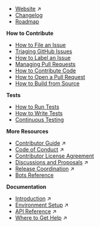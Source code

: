 - [Website](https://reactnative.dev) ↗
- [Changelog](https://github.com/facebook/react-native/wiki/Changelog)
- [Roadmap](https://github.com/facebook/react-native/wiki/Roadmap)

**How to Contribute**
- [How to File an Issue](https://github.com/facebook/react-native/wiki/How-to-File-an-Issue)
- [Triaging GitHub Issues](https://github.com/facebook/react-native/wiki/Triaging-GitHub-Issues)
- [How to Label an Issue](https://github.com/facebook/react-native/wiki/How-to-Label-an-Issue)
- [Managing Pull Requests](https://github.com/facebook/react-native/wiki/Managing-Pull-Requests)
- [How to Contribute Code](https://github.com/facebook/react-native/wiki/How-to-Contribute-Code)
- [How to Open a Pull Request](https://github.com/facebook/react-native/wiki/How-to-Open-a-Pull-Request)
- [How to Build from Source](https://github.com/facebook/react-native/wiki/Building-from-source)

**Tests**
- [How to Run Tests](https://github.com/facebook/react-native/wiki/Tests#running-tests)
- [How to Write Tests](https://github.com/facebook/react-native/wiki/Tests#writing-tests)
- [Continuous Testing](https://github.com/facebook/react-native/wiki/Tests#continuous-testing)

**More Resources**
- [Contributor Guide](https://github.com/facebook/react-native/blob/master/CONTRIBUTING.md) ↗
- [Code of Conduct](https://code.fb.com/codeofconduct/) ↗
- [Contributor License Agreement](https://github.com/facebook/react-native/wiki/Contributor-License-Agreement)
- [Discussions and Proposals](https://github.com/react-native-community/discussions-and-proposals) ↗
- [Release Coordination](https://github.com/react-native-community/react-native-releases) ↗
- [Bots Reference](https://github.com/facebook/react-native/wiki/Bots)

**Documentation**
- [Introduction](https://reactnative.dev/docs/getting-started) ↗
- [Environment Setup](https://reactnative.dev/docs/environment-setup) ↗
- [API Reference](https://reactnative.dev/docs/components-and-apis) ↗
- [Where to Get Help](https://reactnative.dev/help) ↗
